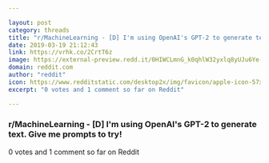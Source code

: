 ```yaml
---

layout: post
category: threads
title: "r/MachineLearning - [D] I'm using OpenAI's GPT-2 to generate text. Give me prompts to try!"
date: 2019-03-19 21:12:43
link: https://vrhk.co/2CrtT6z
image: https://external-preview.redd.it/0HIWCLmnG_k0qhlW32yxlq8yUJu6Ye-gxBbtUAIapBM.jpg?auto=webp&s=81df818782f0611f6ed7c665d4cba5988343e4fe
domain: reddit.com
author: "reddit"
icon: https://www.redditstatic.com/desktop2x/img/favicon/apple-icon-57x57.png
excerpt: "0 votes and 1 comment so far on Reddit"

---
```


### r/MachineLearning - [D] I'm using OpenAI's GPT-2 to generate text. Give me prompts to try!

0 votes and 1 comment so far on Reddit